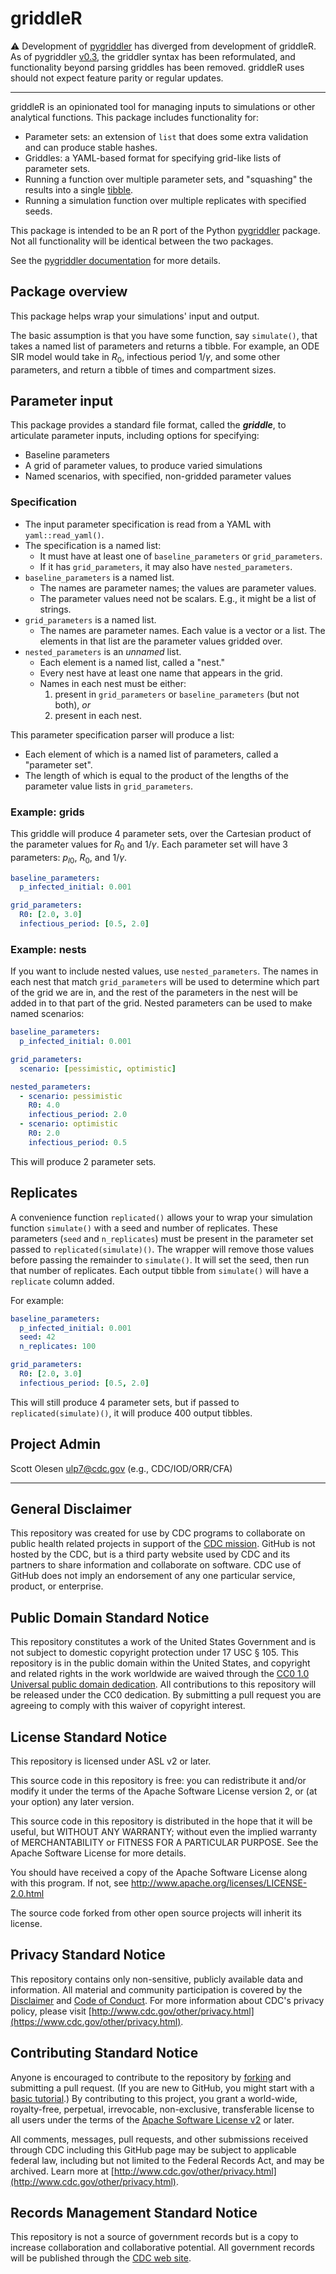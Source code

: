# griddleR

:warning: Development of [pygriddler](https://github.com/CDCgov/pygriddler) has diverged from development of griddleR. As of pygriddler [v0.3](https://github.com/CDCgov/pygriddler/releases/tag/v0.3.0), the griddler syntax has been reformulated, and functionality beyond parsing griddles has been removed. griddleR uses should not expect feature parity or regular updates.

---

griddleR is an opinionated tool for managing inputs to simulations or other
analytical functions. This package includes functionality for:

- Parameter sets: an extension of `list` that does some extra validation and can
  produce stable hashes.
- Griddles: a YAML-based format for specifying grid-like lists of parameter
  sets.
- Running a function over multiple parameter sets, and "squashing" the results
  into a single [tibble](https://tibble.tidyverse.org/).
- Running a simulation function over multiple replicates with specified seeds.

This package is intended to be an R port of the Python
[pygriddler](https://github.com/CDCgov/pygriddler) package. Not all
functionality will be identical between the two packages.

See the [pygriddler documentation](https://cdcgov.github.io/pygriddler/) for
more details.

## Package overview

This package helps wrap your simulations' input and output.

The basic assumption is that you have some function, say `simulate()`, that
takes a named list of parameters and returns a tibble. For example, an ODE SIR
model would take in $R_0$, infectious period $1/\gamma$, and some other
parameters, and return a tibble of times and compartment sizes.

## Parameter input

This package provides a standard file format, called the **_griddle_**, to
articulate parameter inputs, including options for specifying:

- Baseline parameters
- A grid of parameter values, to produce varied simulations
- Named scenarios, with specified, non-gridded parameter values

### Specification

- The input parameter specification is read from a YAML with
  `yaml::read_yaml()`.
- The specification is a named list:
  - It must have at least one of `baseline_parameters` or `grid_parameters`.
  - If it has `grid_parameters`, it may also have `nested_parameters`.
- `baseline_parameters` is a named list.
  - The names are parameter names; the values are parameter values.
  - The parameter values need not be scalars. E.g., it might be a list of
    strings.
- `grid_parameters` is a named list.
  - The names are parameter names. Each value is a vector or a list. The
    elements in that list are the parameter values gridded over.
- `nested_parameters` is an _unnamed_ list.
  - Each element is a named list, called a "nest."
  - Every nest have at least one name that appears in the grid.
  - Names in each nest must be either:
    1.  present in `grid_parameters` or `baseline_parameters` (but not both),
        _or_
    1.  present in each nest.

This parameter specification parser will produce a list:

- Each element of which is a named list of parameters, called a "parameter set".
- The length of which is equal to the product of the lengths of the parameter
  value lists in `grid_parameters`.

### Example: grids

This griddle will produce 4 parameter sets, over the Cartesian product of the
parameter values for $R_0$ and $1/\gamma$. Each parameter set will have 3
parameters: $p_{I0}$, $R_0$, and $1/\gamma$.

```yaml
baseline_parameters:
  p_infected_initial: 0.001

grid_parameters:
  R0: [2.0, 3.0]
  infectious_period: [0.5, 2.0]
```

### Example: nests

If you want to include nested values, use `nested_parameters`. The names in each
nest that match `grid_parameters` will be used to determine which part of the
grid we are in, and the rest of the parameters in the nest will be added in to
that part of the grid. Nested parameters can be used to make named scenarios:

```yaml
baseline_parameters:
  p_infected_initial: 0.001

grid_parameters:
  scenario: [pessimistic, optimistic]

nested_parameters:
  - scenario: pessimistic
    R0: 4.0
    infectious_period: 2.0
  - scenario: optimistic
    R0: 2.0
    infectious_period: 0.5
```

This will produce 2 parameter sets.

## Replicates

A convenience function `replicated()` allows your to wrap your simulation
function `simulate()` with a seed and number of replicates. These parameters
(`seed` and `n_replicates`) must be present in the parameter set passed to
`replicated(simulate)()`. The wrapper will remove those values before passing
the remainder to `simulate()`. It will set the seed, then run that number of
replicates. Each output tibble from `simulate()` will have a `replicate` column
added.

For example:

```yaml
baseline_parameters:
  p_infected_initial: 0.001
  seed: 42
  n_replicates: 100

grid_parameters:
  R0: [2.0, 3.0]
  infectious_period: [0.5, 2.0]
```

This will still produce 4 parameter sets, but if passed to
`replicated(simulate)()`, it will produce 400 output tibbles.

## Project Admin

Scott Olesen <ulp7@cdc.gov> (e.g., CDC/IOD/ORR/CFA)

---

## General Disclaimer

This repository was created for use by CDC programs to collaborate on public
health related projects in support of the
[CDC mission](https://www.cdc.gov/about/organization/mission.htm). GitHub is not
hosted by the CDC, but is a third party website used by CDC and its partners to
share information and collaborate on software. CDC use of GitHub does not imply
an endorsement of any one particular service, product, or enterprise.

## Public Domain Standard Notice

This repository constitutes a work of the United States Government and is not
subject to domestic copyright protection under 17 USC § 105. This repository is
in the public domain within the United States, and copyright and related rights
in the work worldwide are waived through the
[CC0 1.0 Universal public domain dedication](https://creativecommons.org/publicdomain/zero/1.0/).
All contributions to this repository will be released under the CC0 dedication.
By submitting a pull request you are agreeing to comply with this waiver of
copyright interest.

## License Standard Notice

This repository is licensed under ASL v2 or later.

This source code in this repository is free: you can redistribute it and/or
modify it under the terms of the Apache Software License version 2, or (at your
option) any later version.

This source code in this repository is distributed in the hope that it will be
useful, but WITHOUT ANY WARRANTY; without even the implied warranty of
MERCHANTABILITY or FITNESS FOR A PARTICULAR PURPOSE. See the Apache Software
License for more details.

You should have received a copy of the Apache Software License along with this
program. If not, see http://www.apache.org/licenses/LICENSE-2.0.html

The source code forked from other open source projects will inherit its license.

## Privacy Standard Notice

This repository contains only non-sensitive, publicly available data and
information. All material and community participation is covered by the
[Disclaimer](https://github.com/CDCgov/template/blob/master/DISCLAIMER.md) and
[Code of Conduct](https://github.com/CDCgov/template/blob/master/code-of-conduct.md).
For more information about CDC's privacy policy, please visit
[http://www.cdc.gov/other/privacy.html](https://www.cdc.gov/other/privacy.html).

## Contributing Standard Notice

Anyone is encouraged to contribute to the repository by
[forking](https://help.github.com/articles/fork-a-repo) and submitting a pull
request. (If you are new to GitHub, you might start with a
[basic tutorial](https://help.github.com/articles/set-up-git).) By contributing
to this project, you grant a world-wide, royalty-free, perpetual, irrevocable,
non-exclusive, transferable license to all users under the terms of the
[Apache Software License v2](http://www.apache.org/licenses/LICENSE-2.0.html) or
later.

All comments, messages, pull requests, and other submissions received through
CDC including this GitHub page may be subject to applicable federal law,
including but not limited to the Federal Records Act, and may be archived. Learn
more at
[http://www.cdc.gov/other/privacy.html](http://www.cdc.gov/other/privacy.html).

## Records Management Standard Notice

This repository is not a source of government records but is a copy to increase
collaboration and collaborative potential. All government records will be
published through the [CDC web site](http://www.cdc.gov).
